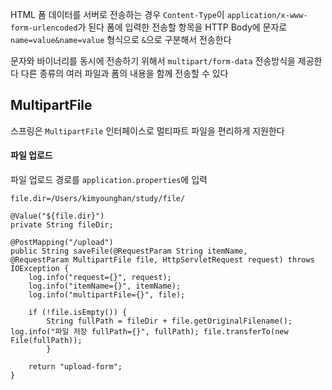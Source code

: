 HTML 폼 데이터를 서버로 전송하는 경우 `Content-Type`이 `application/x-www-form-urlencoded`가 된다
폼에 입력한 전송할 항목을 HTTP Body에 문자로 `name=value&name=value` 형식으로 `&`으로 구분해서 전송한다

문자와 바이너리를 동시에 전송하기 위해서 `multipart/form-data` 전송방식을 제공한다
다른 종류의 여러 파일과 폼의 내용을 함께 전송할 수 있다

## MultipartFile
스프링은 `MultipartFile` 인터페이스로 멀티파트 파일을 편리하게 지원한다

#### 파일 업로드
파일 업로드 경로를 `application.properties`에 입력
```
file.dir=/Users/kimyounghan/study/file/
```

```
@Value("${file.dir}")
private String fileDir;

@PostMapping("/upload")
public String saveFile(@RequestParam String itemName,
@RequestParam MultipartFile file, HttpServletRequest request) throws IOException {
	log.info("request={}", request);
	log.info("itemName={}", itemName);
	log.info("multipartFile={}", file);
	
	if (!file.isEmpty()) {  
		String fullPath = fileDir + file.getOriginalFilename(); log.info("파일 저장 fullPath={}", fullPath); file.transferTo(new File(fullPath));
		}

	return "upload-form";
}
```